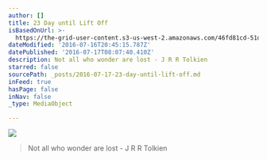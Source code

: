 ```yaml
---
author: []
title: 23 Day until Lift Off
isBasedOnUrl: >-
  https://the-grid-user-content.s3-us-west-2.amazonaws.com/46fd81cd-51dc-4789-905f-12ad1b29ded7.jpg
dateModified: '2016-07-16T20:45:15.787Z'
datePublished: '2016-07-17T08:07:40.410Z'
description: Not all who wonder are lost - J R R Tolkien
starred: false
sourcePath: _posts/2016-07-17-23-day-until-lift-off.md
inFeed: true
hasPage: false
inNav: false
_type: MediaObject

---
```

![](https://the-grid-user-content.s3-us-west-2.amazonaws.com/46fd81cd-51dc-4789-905f-12ad1b29ded7.jpg)

> Not all who wonder are lost - J R R Tolkien